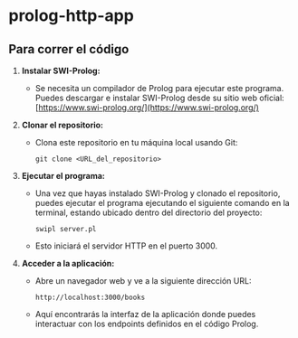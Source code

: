 # prolog-http-app

## Para correr el código

1. **Instalar SWI-Prolog:**
   - Se necesita un compilador de Prolog para ejecutar este programa. Puedes descargar e instalar SWI-Prolog desde su sitio web oficial: [https://www.swi-prolog.org/](https://www.swi-prolog.org/)

2. **Clonar el repositorio:**
   - Clona este repositorio en tu máquina local usando Git:
     ```
     git clone <URL_del_repositorio>
     ```

3. **Ejecutar el programa:**
   - Una vez que hayas instalado SWI-Prolog y clonado el repositorio, puedes ejecutar el programa ejecutando el siguiente comando en la terminal, estando ubicado dentro del directorio del proyecto:
     ```
     swipl server.pl
     ```
   - Esto iniciará el servidor HTTP en el puerto 3000.

4. **Acceder a la aplicación:**
   - Abre un navegador web y ve a la siguiente dirección URL:
     ```
     http://localhost:3000/books
     ```
   - Aquí encontrarás la interfaz de la aplicación donde puedes interactuar con los endpoints definidos en el código Prolog.


